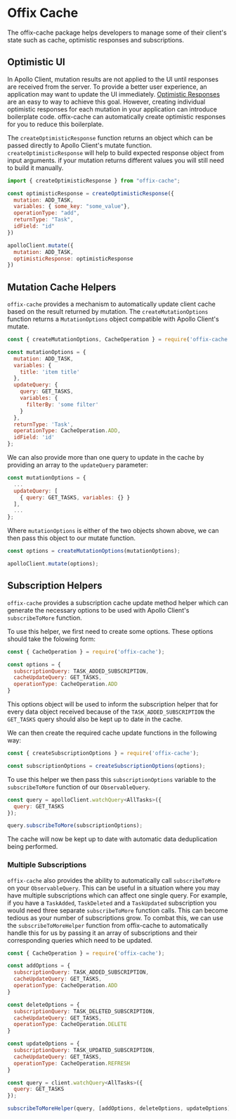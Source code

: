 # Offix Cache

The offix-cache package helps developers to manage some of their client's state such as cache, optimistic responses and subscriptions.

## Optimistic UI

In Apollo Client, mutation results are not applied to the UI until responses are received from the server. To provide a better user experience, an application may want to update the UI immediately. [Optimistic Responses](https://www.apollographql.com/docs/react/api/react-apollo.html#graphql-mutation-options-optimisticResponse "Optimistic Responses") are an easy to way to achieve this goal. However, creating individual optimistic responses for each mutation in your application can introduce boilerplate code. offix-cache can automatically create optimistic responses for you to reduce this boilerplate.

The `createOptimisticResponse` function returns an object which can be passed directly to Apollo Client's mutate function. `createOptimisticResponse` will help to build expected response object from input arguments.
if your mutation returns different values you will still need to build it manually.

```javascript
import { createOptimisticResponse } from "offix-cache";

const optimisticResponse = createOptimisticResponse({
  mutation: ADD_TASK,
  variables: { some_key: "some_value"},
  operationType: "add",
  returnType: "Task",
  idField: "id"
})

apolloClient.mutate({
  mutation: ADD_TASK,
  optimisticResponse: optimisticResponse
})
```

## Mutation Cache Helpers

`offix-cache` provides a mechanism to automatically update client cache based on the result returned by mutation. The `createMutationOptions` function returns a `MutationOptions` object compatible with Apollo Client's mutate.

```javascript
const { createMutationOptions, CacheOperation } = require('offix-cache');

const mutationOptions = {
  mutation: ADD_TASK,
  variables: {
    title: 'item title'
  },
  updateQuery: {
    query: GET_TASKS,
    variables: {
      filterBy: 'some filter'
    }
  },
  returnType: 'Task',
  operationType: CacheOperation.ADD,
  idField: 'id'
};
```

We can also provide more than one query to update in the cache by providing an array to the `updateQuery` parameter:

```javascript
const mutationOptions = {
  ...
  updateQuery: [
    { query: GET_TASKS, variables: {} }
  ],
  ...
};
```

Where `mutationOptions` is either of the two objects shown above, we can then pass this object to our mutate function.

```javascript
const options = createMutationOptions(mutationOptions);

apolloClient.mutate(options);
```

## Subscription Helpers

`offix-cache` provides a subscription cache update method helper which can generate the necessary options to be used with Apollo Client's `subscribeToMore` function.

To use this helper, we first need to create some options. These options should take the folowing form:

```javascript
const { CacheOperation } = require('offix-cache');

const options = {
  subscriptionQuery: TASK_ADDED_SUBSCRIPTION,
  cacheUpdateQuery: GET_TASKS,
  operationType: CacheOperation.ADD
}
```

This options object will be used to inform the subscription helper that for every data object received because of the `TASK_ADDED_SUBSCRIPTION` the `GET_TASKS` query should also be kept up to date in the cache.

We can then create the required cache update functions in the following way:

```javascript
const { createSubscriptionOptions } = require('offix-cache');

const subscriptionOptions = createSubscriptionOptions(options);
```

To use this helper we then pass this `subscriptionOptions` variable to the `subscribeToMore` function of our `ObservableQuery`.

```javascript
const query = apolloClient.watchQuery<AllTasks>({
  query: GET_TASKS
});

query.subscribeToMore(subscriptionOptions);
```

The cache will now be kept up to date with automatic data deduplication being performed.

### Multiple Subscriptions

`offix-cache` also provides the ability to automatically call `subscribeToMore` on your `ObservableQuery`. This can be useful in a situation where you may have multiple subscriptions which can affect one single query. For example, if you have a `TaskAdded`, `TaskDeleted` and a `TaskUpdated` subscription you would need three separate `subscribeToMore` function calls. This can become tedious as your number of subscriptions grow. To combat this, we can use the `subscribeToMoreHelper` function from offix-cache to automatically handle this for us by passing it an array of subscriptions and their corresponding queries which need to be updated.

```javascript
const { CacheOperation } = require('offix-cache');

const addOptions = {
  subscriptionQuery: TASK_ADDED_SUBSCRIPTION,
  cacheUpdateQuery: GET_TASKS,
  operationType: CacheOperation.ADD
}

const deleteOptions = {
  subscriptionQuery: TASK_DELETED_SUBSCRIPTION,
  cacheUpdateQuery: GET_TASKS,
  operationType: CacheOperation.DELETE
}

const updateOptions = {
  subscriptionQuery: TASK_UPDATED_SUBSCRIPTION,
  cacheUpdateQuery: GET_TASKS,
  operationType: CacheOperation.REFRESH
}

const query = client.watchQuery<AllTasks>({
  query: GET_TASKS
});

subscribeToMoreHelper(query, [addOptions, deleteOptions, updateOptions]);
```
